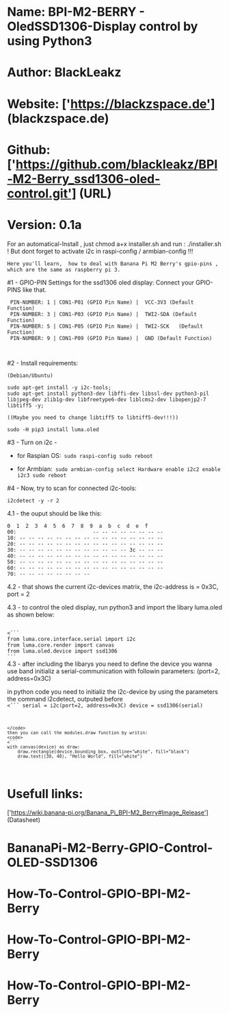 # Name: BPI-M2-BERRY - OledSSD1306-Display control by using Python3
# Author: BlackLeakz
# Website: ['https://blackzspace.de'] (blackzspace.de)
# Github: ['https://github.com/blackleakz/BPI-M2-Berry_ssd1306-oled-control.git'] (URL)
# Version: 0.1a


For an automatical-Install , just chmod a+x installer.sh and run : ./installer.sh  !
But dont forget to activate i2c in raspi-config / armbian-config !!!

```
Here you'll learn,  how to deal with Banana Pi M2 Berry's gpio-pins , which are the same as raspberry pi 3.

```
#1 - GPIO-PIN Settings for the ssd1306 oled display: Connect your GPIO-PINS like that.

```
 PIN-NUMBER: 1 | CON1-P01 (GPIO Pin Name) |  VCC-3V3 (Default Function)    
 PIN-NUMBER: 3 | CON1-P03 (GPIO Pin Name) |  TWI2-SDA (Default Function)
 PIN-NUMBER: 5 | CON1-P05 (GPIO Pin Name) |  TWI2-SCK	(Default Function)     
 PIN-NUMBER: 9 | CON1-P09 (GPIO Pin Name) |  GND (Default Function)



```
#2 - Install requirements:
```
(Debian/Ubuntu)

sudo apt-get install -y i2c-tools;
sudo apt-get install python3-dev libffi-dev libssl-dev python3-pil libjpeg-dev zlib1g-dev libfreetype6-dev liblcms2-dev libopenjp2-7 libtiff5 -y;

((Maybe you need to change libtiff5 to libtiff5-dev!!!))

sudo -H pip3 install luma.oled

```
#3 - Turn on i2c -

-  for Raspian OS:```
    sudo raspi-config
    sudo reboot```

-  for Armbian:```
     sudo armbian-config
     select Hardware
     enable i2c2
     enable i2c3
     sudo reboot```


#4 - Now, try to scan for connected i2c-tools:

```
i2cdetect -y -r 2
```

  4.1 - the ouput should be like this:

```
0  1  2  3  4  5  6  7  8  9  a  b  c  d  e  f
00:                         -- -- -- -- -- -- -- --
10: -- -- -- -- -- -- -- -- -- -- -- -- -- -- -- --
20: -- -- -- -- -- -- -- -- -- -- -- -- -- -- -- --
30: -- -- -- -- -- -- -- -- -- -- -- -- 3c -- -- --
40: -- -- -- -- -- -- -- -- -- -- -- -- -- -- -- --
50: -- -- -- -- -- -- -- -- -- -- -- -- -- -- -- --
60: -- -- -- -- -- -- -- -- -- -- -- -- -- -- -- --
70: -- -- -- -- -- -- -- --
```

4.2 - that shows the current i2c-devices matrix,  the i2c-address is = 0x3C, port = 2

4.3 - to control the oled display, run python3 and import the libary luma.oled as shown below:

<code>
<```
from luma.core.interface.serial import i2c
from luma.core.render import canvas
from luma.oled.device import ssd1306
```
</code>
<comment>
4.3 -  after including the libarys you need to define the device you wanna use band initializ a serial-communication with followin parameters: (port=2, address=0x3C)

in python code you need to initializ the i2c-device by using the parameters the command i2cdetect, outputed before
</comment>
<code>
<```
serial = i2c(port=2, address=0x3C)
device = ssd1306(serial)
```
</code>
then you can call the modules.draw function by writin:
<code>
<```
with canvas(device) as draw:
    draw.rectangle(device.bounding_box, outline="white", fill="black")
    draw.text((30, 40), "Hello World", fill="white")
```
</code>



# Usefull links:

['https://wiki.banana-pi.org/Banana_Pi_BPI-M2_Berry#Image_Release'] (Datasheet)
# BananaPi-M2-Berry-GPIO-Control-OLED-SSD1306
# How-To-Control-GPIO-BPI-M2-Berry
# How-To-Control-GPIO-BPI-M2-Berry
# How-To-Control-GPIO-BPI-M2-Berry
